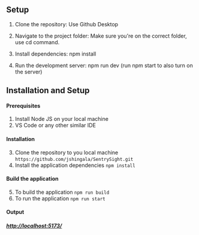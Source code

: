 ## Setup

1. Clone the repository:
   Use Github Desktop

2. Navigate to the project folder:
   Make sure you're on the correct folder, use cd command.

3. Install dependencies:
   npm install

4. Run the development server:
   npm run dev (run npm start to also turn on the server)


## Installation and Setup

#### Prerequisites

1) Install Node JS on your local machine
2) VS Code or any other similar IDE

#### Installation
3) Clone the repository to you local machine ```https://github.com/jshingala/SentrySight.git```
4) Install the application dependencies ```npm install```

#### Build the application
5) To build the application ```npm run build```
6) To run the application ```npm run start```

#### Output
##### <http://localhost:5173/>
